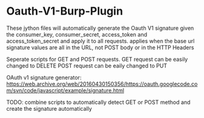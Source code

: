 # Oauth-V1-Burp-Plugin


These jython files will automatically generate the Oauth V1 signature given the consumer_key, consumer_secret, access_token and access_token_secret and apply it to all requests.
  applies when the base url signature values are all in the URL, not POST body or in the HTTP Headers

Seperate scripts for GET and POST requests.
  GET request can be easily changed to DELETE
  POST request can be eaily changed to PUT

OAuth v1 signature generator:
https://web.archive.org/web/20160430150356/https://oauth.googlecode.com/svn/code/javascript/example/signature.html

TODO: combine scripts to automatically detect GET or POST method and create the signature automatically
